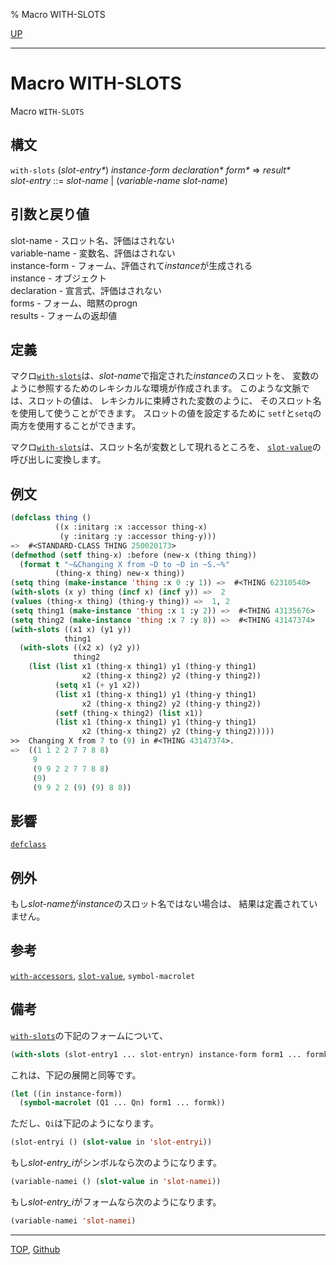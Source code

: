 % Macro WITH-SLOTS

[UP](7.7.html)  

---

# Macro WITH-SLOTS


Macro `WITH-SLOTS`


## 構文

`with-slots` (*slot-entry\**) *instance-form* *declaration\** *form\**
=> *result\**  
*slot-entry* ::= *slot-name* | (*variable-name* *slot-name*)


## 引数と戻り値

slot-name - スロット名、評価はされない  
variable-name - 変数名、評価はされない  
instance-form - フォーム、評価されて*instance*が生成される  
instance - オブジェクト  
declaration - 宣言式、評価はされない  
forms - フォーム、暗黙のprogn  
results - フォームの返却値


## 定義

マクロ[`with-slots`](7.7.with-slots.html)は、*slot-name*で指定された*instance*のスロットを、
変数のように参照するためのレキシカルな環境が作成されます。
このような文脈では、スロットの値は、
レキシカルに束縛された変数のように、
そのスロット名を使用して使うことができます。
スロットの値を設定するために
`setf`と`setq`の両方を使用することができます。

マクロ[`with-slots`](7.7.with-slots.html)は、スロット名が変数として現れるところを、
[`slot-value`](7.7.slot-value.html)の呼び出しに変換します。


## 例文

```lisp
(defclass thing ()
          ((x :initarg :x :accessor thing-x)
           (y :initarg :y :accessor thing-y)))
=>  #<STANDARD-CLASS THING 250020173>
(defmethod (setf thing-x) :before (new-x (thing thing))
  (format t "~&Changing X from ~D to ~D in ~S.~%"
          (thing-x thing) new-x thing))
(setq thing (make-instance 'thing :x 0 :y 1)) =>  #<THING 62310540>
(with-slots (x y) thing (incf x) (incf y)) =>  2
(values (thing-x thing) (thing-y thing)) =>  1, 2
(setq thing1 (make-instance 'thing :x 1 :y 2)) =>  #<THING 43135676>
(setq thing2 (make-instance 'thing :x 7 :y 8)) =>  #<THING 43147374>
(with-slots ((x1 x) (y1 y))
            thing1
  (with-slots ((x2 x) (y2 y))
              thing2
    (list (list x1 (thing-x thing1) y1 (thing-y thing1)
                x2 (thing-x thing2) y2 (thing-y thing2))
          (setq x1 (+ y1 x2))
          (list x1 (thing-x thing1) y1 (thing-y thing1)
                x2 (thing-x thing2) y2 (thing-y thing2))
          (setf (thing-x thing2) (list x1))
          (list x1 (thing-x thing1) y1 (thing-y thing1)
                x2 (thing-x thing2) y2 (thing-y thing2)))))
>>  Changing X from 7 to (9) in #<THING 43147374>.
=>  ((1 1 2 2 7 7 8 8)
     9
     (9 9 2 2 7 7 8 8) 
     (9)
     (9 9 2 2 (9) (9) 8 8))
```


## 影響

[`defclass`](7.7.defclass.html)


## 例外

もし*slot-name*が*instance*のスロット名ではない場合は、
結果は定義されていません。


## 参考

[`with-accessors`](7.7.with-accessors.html),
[`slot-value`](7.7.slot-value.html),
`symbol-macrolet`


## 備考

[`with-slots`](7.7.with-slots.html)の下記のフォームについて、

```lisp
(with-slots (slot-entry1 ... slot-entryn) instance-form form1 ... formk)
```

これは、下記の展開と同等です。

```lisp
(let ((in instance-form))
  (symbol-macrolet (Q1 ... Qn) form1 ... formk))
```

ただし、`Qi`は下記のようになります。

```lisp
(slot-entryi () (slot-value in 'slot-entryi))
```

もし*slot-entry_i*がシンボルなら次のようになります。

```lisp
(variable-namei () (slot-value in 'slot-namei))
```

もし*slot-entry_i*がフォームなら次のようになります。

```lisp
(variable-namei 'slot-namei)
```


---
[TOP](index.html),  [Github](https://github.com/nptcl/npt-japanese)

